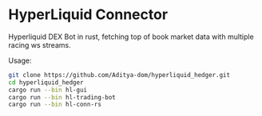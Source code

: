 # HyperLiquid Connector

Hyperliquid DEX Bot in rust, fetching top of book market data with multiple racing ws streams.


Usage:
```bash
git clone https://github.com/Aditya-dom/hyperliquid_hedger.git
cd hyperliquid_hedger
cargo run --bin hl-gui 
cargo run --bin hl-trading-bot
cargo run --bin hl-conn-rs

```
